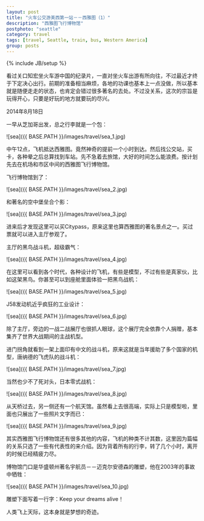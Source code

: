 ```yaml
---
layout: post
title: "火车公交游美西第一站－－西雅图（1）"
description: "西雅图飞行博物馆"
postphoto: "seattle"
category: travel
tags: [travel, Seattle, train, bus, Western America]
group: posts
---
```

{% include JB/setup %}

看过关口知宏坐火车游中国的纪录片，一直对坐火车出游有所向往，不过最近才终于下定决心出行。前期的准备相当麻烦，各地的功课也基本上一点没做，所以基本就是随便走走的状态，也肯定会错过很多著名的去处。不过没关系，这次的宗旨是玩得开心，只要是好玩的地方就要玩的尽兴。

2014年8月18日

一早从芝加哥出发，总之行李就是一个包：

![sea]({{ BASE.PATH }}/images/travel/sea_1.jpg)

中午12点，飞机抵达西雅图。竟然神奇的提前一个小时到达。然后找公交站，买卡，各种晕之后总算找到车站。先不急着去旅馆，大好的时间怎么能浪费。按计划先去在机场和市区中间的西雅图飞行博物馆。

飞行博物馆到了：

![sea]({{ BASE.PATH }}/images/travel/sea_2.jpg)

和著名的空中堡垒合个影：

![sea]({{ BASE.PATH }}/images/travel/sea_3.jpg)

进来后才发现这里可以买Citypass，原来这里也算西雅图的著名景点之一。买过票就可以进入主厅参观了。

主厅的黑鸟战斗机，超级霸气：

![sea]({{ BASE.PATH }}/images/travel/sea_4.jpg)

在这里可以看到各个时代，各种设计的飞机，有些是模型，不过有些是真家伙，比如这架黑鸟。你甚至可以到座舱里面体验一把黑鸟战机：

![sea]({{ BASE.PATH }}/images/travel/sea_5.jpg)

J58发动机近乎疯狂的工业设计：

![sea]({{ BASE.PATH }}/images/travel/sea_6.jpg)

除了主厅，旁边的一战二战展厅也很抓人眼球，这个展厅完全依靠个人捐赠，基本集齐了世界大战期间的主战机型。

进门拐角就看到一架上面印有中文的战斗机，原来这就是当年援助了多个国家的机型，唐纳德的飞虎队的战斗机：

![sea]({{ BASE.PATH }}/images/travel/sea_7.jpg)

当然也少不了死对头，日本零式战机：

![sea]({{ BASE.PATH }}/images/travel/sea_8.jpg)

从天桥过去，另一侧还有一个航天馆。虽然看上去很高端，实际上只是模型啦，里面也只展出了一些照片文字而已：

![sea]({{ BASE.PATH }}/images/travel/sea_9.jpg)

其实西雅图飞行博物馆还有很多其他的内容，飞机的种类不计其数，这里因为篇幅的关系只选了一些有代表性的来介绍。因为背着所有的行李，转了几个小时，离开的时候已经精疲力尽。

博物馆门口是华盛顿州著名宇航员－－迈克尔安德森的雕塑，他在2003年的事故中牺牲：

![sea]({{ BASE.PATH }}/images/travel/sea_10.jpg)

雕塑下面写着一行字：Keep your dreams alive！

人类飞上天际，这本身就是梦想的奇迹。